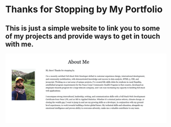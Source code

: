 # Thanks for Stopping by My Portfolio

## This is just a simple website to link you to some of my projects and provide ways to get in touch with me. 

![HomePage Screenshot](assets/images/portfoliocapture.png)